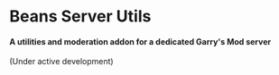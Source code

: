 # Beans Server Utils
#### A utilities and moderation addon for a dedicated Garry's Mod server

(Under active development)
